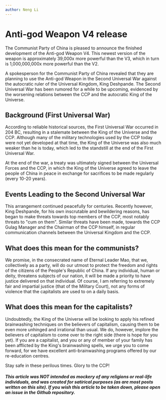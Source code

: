 ```yaml
---
author: Neng Li
---
```


# Anti-god Weapon V4 release

The Communist Party of China is pleased to announce the finished development of the Anti-god Weapon V4. This newest version of the weapon is approximately 39,000x more powerful than the V3, which in turn is 1,000,000,000x more powerful than the V2.

A spokesperson for the Communist Party of China revealed that they are planning to use the Anti-god Weapon in the Second Universal War against the autocratic ruler of the Universal Kingdom, King Deshpande. The Second Universal War has been rumored for a while to be upcoming, evidenced by the worsening relations between the CCP and the autocratic King of the Universe.

## Background (First Universal War)

According to reliable historical sources, the First Universal War occurred in 204 BC, resulting in a stalemate between the King of the Universe and the CCP. Although many of the military technologies used by the CCP today were not yet developed at that time, the King of the Universe was also much weaker than he is today, which led to the standstill at the end of the First Universal War. 

At the end of the war, a treaty was ultimately signed between the Universal Forces and the CCP, in which the King of the Universe agreed to leave the people of China in peace in exchange for sacrifices to be made regularly (every 10-20 years).

## Events Leading to the Second Universal War

This arrangement continued peacefully for centuries. Recently however, King Deshpande, for his own inscrutable and bewildering reasons, has began to make threats towards top members of the CCP, most notably threats to "cum on them". Similar threats have been made, towards the CCP Gulag Manager and the Chairman of the CCP himself, in regular communication channels between the Universal Kingdom and the CCP.

## What does this mean for the communists?

We promise, in the consecrated name of Eternal Leader Mao, that we, collectively as a party, will do our utmost to protect the freedom and rights of the citizens of the People's Republic of China. If any individual, human or deity, threatens subjects of our nation, it will be made a priority to have justice delivered on that individual. Of course, I am referring to extremely fair and impartial justice (that of the Military Court), not any forms of violence that the capitalists are used to on a daily basis.

## What does this mean for the capitalists?

Undoubtedly, the King of the Universe will be looking to apply his refined brainwashing techniques on the believers of capitalism, causing them to be even more unhinged and irrational than usual. We do, however, implore the believers of capitalism to come over to the right side (there is hope for you yet). If you are a capitalist, and you or any of member of your family has been afflicted by the King's brainwashing spells, we urge you to come forward, for we have excellent anti-brainwashing programs offered by our re-education centres.

Stay safe in these perilous times. Glory to the CCP!

#### *This article was NOT intended as mockery of any religions or real-life individuals, and was created for satirical purposes (as are most posts written on this site). If you wish this article to be taken down, please open an issue in the Github repository.*

